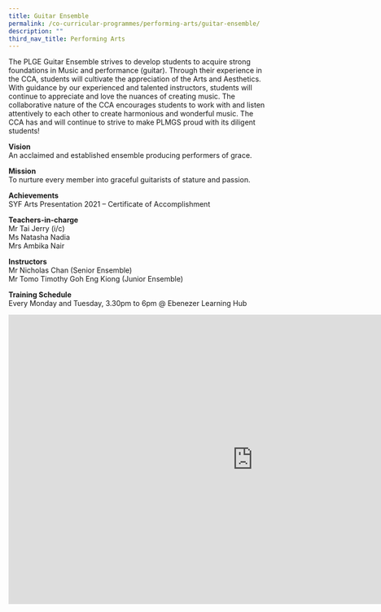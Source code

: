 ```yaml
---
title: Guitar Ensemble
permalink: /co-curricular-programmes/performing-arts/guitar-ensemble/
description: ""
third_nav_title: Performing Arts
---
```

The PLGE Guitar Ensemble strives to develop students to acquire strong foundations in Music and performance (guitar). Through their experience in the CCA, students will cultivate the appreciation of the Arts and Aesthetics. With guidance by our experienced and talented instructors, students will continue to appreciate and love the nuances of creating music. The collaborative nature of the CCA encourages students to work with and listen attentively to each other to create harmonious and wonderful music. The CCA has and will continue to strive to make PLMGS proud with its diligent students!  

  
**Vision**  <br>
An acclaimed and established ensemble producing performers of grace.  
  
**Mission**   <br>
To nurture every member into graceful guitarists of stature and passion.  
  
**Achievements**   <br>
SYF Arts Presentation 2021 – Certificate of Accomplishment  
  
**Teachers-in-charge**   <br>
Mr Tai Jerry (i/c)   <br>
Ms Natasha Nadia   <br>
Mrs Ambika Nair  
  
**Instructors**   <br>
Mr Nicholas Chan (Senior Ensemble)   <br>
Mr Tomo Timothy Goh Eng Kiong (Junior Ensemble)  
  
**Training Schedule**   <br>
Every Monday and Tuesday, 3.30pm to 6pm @ Ebenezer Learning Hub

<iframe allowfullscreen="true" height="569" width="960" frameborder="0" src="https://docs.google.com/presentation/d/e/2PACX-1vQR9ZYvFnb8kI81pSznwQmwF7WhVFJGYVqQd9aWf1JzqRtqlb6ZIlCe-p7AzUg-1wyQ0MDoqiYv7VJ_/embed?start=true&amp;loop=true&amp;delayms=3000"></iframe>